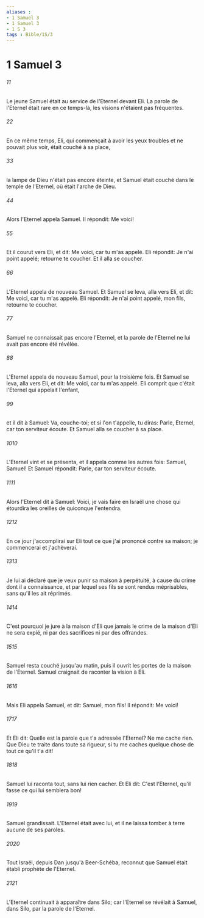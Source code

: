 ```yaml
---
aliases : 
- 1 Samuel 3
- 1 Samuel 3
- 1 S 3
tags : Bible/1S/3
---
```


# 1 Samuel 3

###### 11
Le jeune Samuel était au service de l'Eternel devant Eli. La parole de l'Eternel était rare en ce temps-là, les visions n'étaient pas fréquentes.
###### 22
En ce même temps, Eli, qui commençait à avoir les yeux troubles et ne pouvait plus voir, était couché à sa place,
###### 33
la lampe de Dieu n'était pas encore éteinte, et Samuel était couché dans le temple de l'Eternel, où était l'arche de Dieu.
###### 44
Alors l'Eternel appela Samuel. Il répondit: Me voici!
###### 55
Et il courut vers Eli, et dit: Me voici, car tu m'as appelé. Eli répondit: Je n'ai point appelé; retourne te coucher. Et il alla se coucher.
###### 66
L'Eternel appela de nouveau Samuel. Et Samuel se leva, alla vers Eli, et dit: Me voici, car tu m'as appelé. Eli répondit: Je n'ai point appelé, mon fils, retourne te coucher.
###### 77
Samuel ne connaissait pas encore l'Eternel, et la parole de l'Eternel ne lui avait pas encore été révélée.
###### 88
L'Eternel appela de nouveau Samuel, pour la troisième fois. Et Samuel se leva, alla vers Eli, et dit: Me voici, car tu m'as appelé. Eli comprit que c'était l'Eternel qui appelait l'enfant,
###### 99
et il dit à Samuel: Va, couche-toi; et si l'on t'appelle, tu diras: Parle, Eternel, car ton serviteur écoute. Et Samuel alla se coucher à sa place.
###### 1010
L'Eternel vint et se présenta, et il appela comme les autres fois: Samuel, Samuel! Et Samuel répondit: Parle, car ton serviteur écoute.
###### 1111
Alors l'Eternel dit à Samuel: Voici, je vais faire en Israël une chose qui étourdira les oreilles de quiconque l'entendra.
###### 1212
En ce jour j'accomplirai sur Eli tout ce que j'ai prononcé contre sa maison; je commencerai et j'achèverai.
###### 1313
Je lui ai déclaré que je veux punir sa maison à perpétuité, à cause du crime dont il a connaissance, et par lequel ses fils se sont rendus méprisables, sans qu'il les ait réprimés.
###### 1414
C'est pourquoi je jure à la maison d'Eli que jamais le crime de la maison d'Eli ne sera expié, ni par des sacrifices ni par des offrandes.
###### 1515
Samuel resta couché jusqu'au matin, puis il ouvrit les portes de la maison de l'Eternel. Samuel craignait de raconter la vision à Eli.
###### 1616
Mais Eli appela Samuel, et dit: Samuel, mon fils! Il répondit: Me voici!
###### 1717
Et Eli dit: Quelle est la parole que t'a adressée l'Eternel? Ne me cache rien. Que Dieu te traite dans toute sa rigueur, si tu me caches quelque chose de tout ce qu'il t'a dit!
###### 1818
Samuel lui raconta tout, sans lui rien cacher. Et Eli dit: C'est l'Eternel, qu'il fasse ce qui lui semblera bon!
###### 1919
Samuel grandissait. L'Eternel était avec lui, et il ne laissa tomber à terre aucune de ses paroles.
###### 2020
Tout Israël, depuis Dan jusqu'à Beer-Schéba, reconnut que Samuel était établi prophète de l'Eternel.
###### 2121
L'Eternel continuait à apparaître dans Silo; car l'Eternel se révélait à Samuel, dans Silo, par la parole de l'Eternel.
